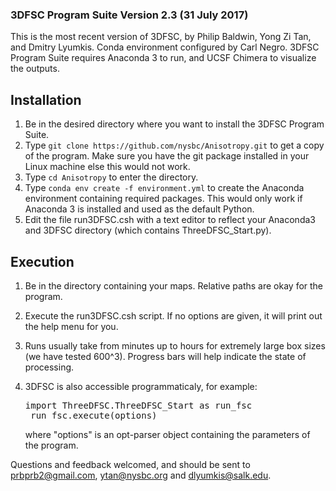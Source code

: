 ### 3DFSC Program Suite Version 2.3 (31 July 2017) ###

This is the most recent version of 3DFSC, by Philip Baldwin, Yong Zi Tan, and Dmitry Lyumkis.
Conda environment configured by Carl Negro.
3DFSC Program Suite requires Anaconda 3 to run, and UCSF Chimera to visualize the outputs.

## Installation ##
1) Be in the desired directory where you want to install the 3DFSC Program Suite.
2) Type `git clone https://github.com/nysbc/Anisotropy.git` to get a copy of the program. Make sure you have the git package installed in your Linux machine else this would not work.
3) Type `cd Anisotropy` to enter the directory.
4) Type `conda env create -f environment.yml` to create the Anaconda environment containing required packages. This would only work if Anaconda 3 is installed and used as the default Python.
5) Edit the file run3DFSC.csh with a text editor to reflect your Anaconda3 and 3DFSC directory (which contains ThreeDFSC_Start.py).

## Execution ##

1) Be in the directory containing your maps. Relative paths are okay for the program.
2) Execute the run3DFSC.csh script. If no options are given, it will print out the help menu for you.
3) Runs usually take from minutes up to hours for extremely large box sizes (we have tested 600^3). Progress bars will help indicate the state of processing.


4) 3DFSC is also accessible programmaticaly, for example:
    <pre>import ThreeDFSC.ThreeDFSC_Start as run_fsc
    run_fsc.execute(options)</pre>
    
    where "options" is an opt-parser object containing the parameters of the program.

Questions and feedback welcomed, and should be sent to prbprb2@gmail.com, ytan@nysbc.org and dlyumkis@salk.edu.
